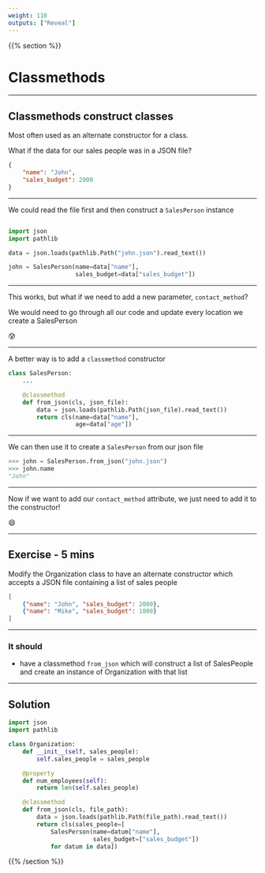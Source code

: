 ```yaml
---
weight: 110
outputs: ["Reveal"]
---
```


{{% section %}}

# Classmethods

---

## Classmethods construct classes

Most often used as an alternate constructor for a class.

What if the data for our sales people was in a JSON file?

```json
{
    "name": "John",
    "sales_budget": 2000
}
```

---

We could read the file first and then construct a `SalesPerson` instance

```python

import json
import pathlib

data = json.loads(pathlib.Path("john.json").read_text())

john = SalesPerson(name=data["name"],
                   sales_budget=data["sales_budget"])
```

---

This works, but what if we need to add a new parameter, `contact_method`?

We would need to go through all our code and update every location we create a SalesPerson

:cold_sweat:

---

A better way is to add a `classmethod` constructor

```python
class SalesPerson:
    ...

    @classmethod
    def from_json(cls, json_file):
        data = json.loads(pathlib.Path(json_file).read_text())
        return cls(name=data["name"],
                   age=data["age"])
```

---

We can then use it to create a `SalesPerson` from our json file

```python
>>> john = SalesPerson.from_json("john.json")
>>> john.name
"John"
```

---

Now if we want to add our `contact_method` attribute, we just need to add it to the constructor!

:smile:

---

## Exercise - 5 mins

Modify the Organization class to have an alternate constructor which accepts a JSON file containing a list of sales people

```json
[
    {"name": "John", "sales_budget": 2000},
    {"name": "Mike", "sales_budget": 1000}
]
```

---

### It should

- have a classmethod `from_json` which will construct a list of SalesPeople and create an instance of Organization with that list

---

## Solution

```python
import json
import pathlib

class Organization:
    def __init__(self, sales_people):
        self.sales_people = sales_people

    @property
    def num_employees(self):
        return len(self.sales_people)

    @classmethod
    def from_json(cls, file_path):
        data = json.loads(pathlib.Path(file_path).read_text())
        return cls(sales_people=[
            SalesPerson(name=datum["name"],
                        sales_budget=["sales_budget"])
            for datum in data])
```

{{% /section %}}
